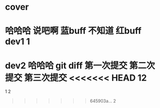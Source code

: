 # cover
哈哈哈
说吧啊
蓝buff
不知道
红buff
dev1
1
=======
dev2
哈哈哈
git diff
第一次提交
第二次提交
第三次提交
<<<<<<< HEAD
12
=======
1
2
>>>>>>> 645903a... 2
